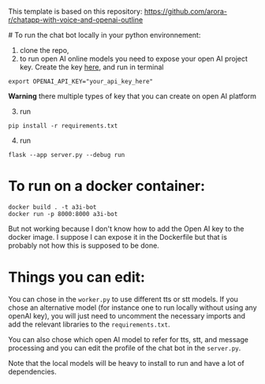 This template is based on this repository: https://github.com/arora-r/chatapp-with-voice-and-openai-outline

# To run the  chat bot locally in your python environnement:

1. clone the repo,
2. to run open AI online models you need to expose your open AI project key. Create the key [here](https://platform.openai.com/api-keys), and run in terminal
```
export OPENAI_API_KEY="your_api_key_here"
```
**Warning** there multiple types of key that you can create on open AI platform 

3. run 

```
pip install -r requirements.txt
```

4. run 
```
flask --app server.py --debug run
```


# To run on a docker container:

```
docker build . -t a3i-bot     
docker run -p 8000:8000 a3i-bot
```

But not working because I don't know how to add the Open AI key to the docker image. I suppose I can expose it in the Dockerfile but that is probably not how this is supposed to be done.


# Things you can edit:

You can chose in the `worker.py` to use different tts or stt models. If you chose an alternative model (for instance one to run locally without using any openAI key), you will just need to uncomment the necessary imports and add the relevant libraries to the `requirements.txt`. 

You can also chose which open AI model to refer for tts, stt, and message processing and you can edit the profile of the chat bot in the `server.py`.

Note that the local models will be heavy to install to run and  have a lot of dependencies.
